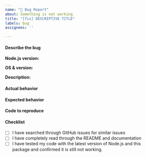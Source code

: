 ```yaml
---
name: "🐛 Bug Report"
about: Something is not working
title: "[fix] DESCRIPTIVE TITLE"
labels: bug
assignees: ''

---
```


#### Describe the bug

**Node.js version:** <!-- Write your Node.js version (e.g. `node --version` output) -->

**OS & version:** <!-- Write your operating system and version -->

**Description:** <!-- A clear and concise description of what the bug is. -->

#### Actual behavior

<!-- Write actual behavior here -->

#### Expected behavior

<!-- Write expected behavior here -->

#### Code to reproduce

<!-- Share code to reproduce here inside a code formatted block, gist, or a repository we can clone to reproduce -->

<!--
We encourage you to submit a pull request with a failing test:

1) This will make it more likely for us to prioritize your issue.
2) It's a good way to prove that the issue is related to Got and not your code. 

Example: <https://github.com/avajs/ava/blob/master/docs/01-writing-tests.md#failing-tests>
-->

#### Checklist

- [ ] I have searched through GitHub issues for similar issues
- [ ] I have completely read through the README and documentation
- [ ] I have tested my code with the latest version of Node.js and this package and confirmed it is still not working.

